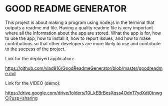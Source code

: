 

# GOOD README GENERATOR


This project is about making a program using node.js in the terminal that 
outputs a readme.md file. Having a quality readme file is very important where all the information 
about the app are stored. What the app is for, how to use the app, how to install it, how to report issues, and how to make contributions so that other developers are more likely to use and contribute to the success of the project.


Link for the deployed application: 

https://github.com/vlad916/GoodReadmeGenerator/blob/master/goodreadme.md

Link for the VIDEO (demo): 

https://drive.google.com/drive/folders/10i_kEBrBesXqss4OdnT7ydXdt0tnwgCj?usp=sharing
